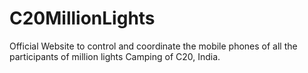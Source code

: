 # C20MillionLights
Official Website to control and coordinate the mobile phones of all the participants of million lights Camping of C20, India. 
